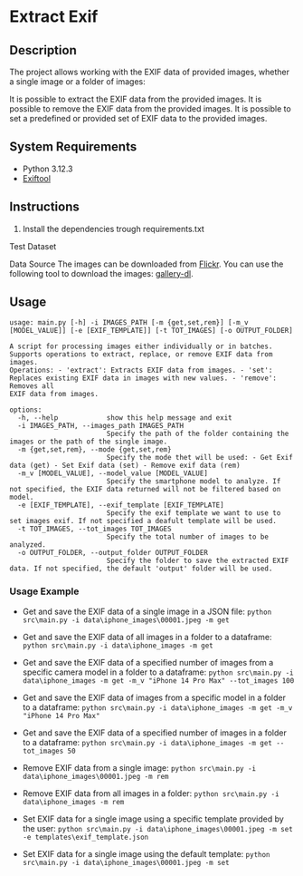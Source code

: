 # Extract Exif

## Description
The project allows working with the EXIF data of provided images, whether a single image or a folder of images:

It is possible to extract the EXIF data from the provided images.
It is possible to remove the EXIF data from the provided images.
It is possible to set a predefined or provided set of EXIF data to the provided images.

## System Requirements
- Python 3.12.3
- [Exiftool](https://exiftool.org/)


## Instructions
1. Install the dependencies trough requirements.txt


Test Dataset

Data Source
The images can be downloaded from [Flickr](https://www.flickr.com/).
You can use the following tool to download the images: [gallery-dl](https://github.com/mikf/gallery-dl).




## Usage
```
usage: main.py [-h] -i IMAGES_PATH [-m {get,set,rem}] [-m_v [MODEL_VALUE]] [-e [EXIF_TEMPLATE]] [-t TOT_IMAGES] [-o OUTPUT_FOLDER]

A script for processing images either individually or in batches. Supports operations to extract, replace, or remove EXIF data from images.
Operations: - 'extract': Extracts EXIF data from images. - 'set': Replaces existing EXIF data in images with new values. - 'remove': Removes all  
EXIF data from images.

options:
  -h, --help            show this help message and exit
  -i IMAGES_PATH, --images_path IMAGES_PATH
                        Specify the path of the folder containing the images or the path of the single image.
  -m {get,set,rem}, --mode {get,set,rem}
                        Specify the mode thet will be used: - Get Exif data (get) - Set Exif data (set) - Remove exif data (rem)
  -m_v [MODEL_VALUE], --model_value [MODEL_VALUE]
                        Specify the smartphone model to analyze. If not specified, the EXIF data returned will not be filtered based on model.
  -e [EXIF_TEMPLATE], --exif_template [EXIF_TEMPLATE]
                        Specify the exif template we want to use to set images exif. If not specified a deafult template will be used.
  -t TOT_IMAGES, --tot_images TOT_IMAGES
                        Specify the total number of images to be analyzed.
  -o OUTPUT_FOLDER, --output_folder OUTPUT_FOLDER
                        Specify the folder to save the extracted EXIF data. If not specified, the default 'output' folder will be used.
```

### Usage Example

- Get and save the EXIF data of a single image in a JSON file: `python src\main.py -i data\iphone_images\00001.jpeg -m get`

- Get and save the EXIF data of all images in a folder to a dataframe: `python src\main.py -i data\iphone_images -m get`

- Get and save the EXIF data of a specified number of images from a specific camera model in a folder to a dataframe: `python src\main.py -i data\iphone_images -m get -m_v "iPhone 14 Pro Max" --tot_images 100`

- Get and save the EXIF data of images from a specific model in a folder to a dataframe: `python src\main.py -i data\iphone_images -m get -m_v "iPhone 14 Pro Max"`

- Get and save the EXIF data of a specified number of images in a folder to a dataframe: `python src\main.py -i data\iphone_images -m get --tot_images 50`

- Remove EXIF data from a single image: `python src\main.py -i data\iphone_images\00001.jpeg -m rem`

- Remove EXIF data from all images in a folder: `python src\main.py -i data\iphone_images -m rem`

- Set EXIF data for a single image using a specific template provided by the user: `python src\main.py -i data\iphone_images\00001.jpeg -m set -e templates\exif_template.json`

<!-- TODO;- Set EXIF data for all images in a folder using a specific template: `python src\main.py -i data\iphone_images -m set -e templates\exif_template.json` -->

- Set EXIF data for a single image using the default template: `python src\main.py -i data\iphone_images\00001.jpeg -m set`

<!-- - Set EXIF data for all images in a folder using the default template: `python src\main.py -i data\iphone_images -m set` -->

